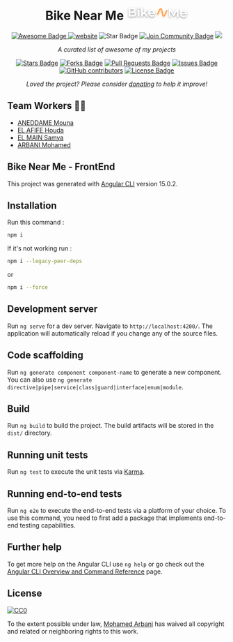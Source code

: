 <h1 align="center">Bike Near Me
<svg xmlns="http://www.w3.org/2000/svg" width="142" height="32" viewBox="0 0 142 32" fill="none" data-arp-injected="true">
<g filter="url(#filter0_d_318_1256)">
<path d="M90.9569 9.00053C90.9095 9.10185 86.3801 19.0116 85.5486 20.7409C85.312 21.2273 85.116 21.4029 84.8456 21.3624C84.5278 21.3151 84.4129 21.0449 84.2642 20.4504C84.2236 20.2883 84.1763 20.0992 84.129 19.8898C83.9397 19.0927 83.6017 17.6336 83.2299 16.0528C82.7365 13.9385 82.1889 11.608 81.8982 10.3583L81.6075 9.13563L81.5805 9.04105C81.5061 8.73032 81.4453 8.46012 81.3912 8.2372C80.918 6.28497 79.7214 5.10282 78.1194 5.00825C76.4225 4.90693 75.1855 5.73781 74.3472 7.54818C73.8132 8.68979 71.7311 13.2225 70.352 16.2218C69.6355 17.7822 69.0676 19.0184 69.0474 19.0589L69 19.1535L71.7514 20.4032L71.7919 20.3153C71.8393 20.214 76.3212 10.3921 77.1594 8.66277C77.396 8.1764 77.592 8.00077 77.8625 8.0413C78.1802 8.08859 78.2951 8.35879 78.4438 8.95324C78.5655 9.45312 78.7413 10.1962 78.9441 11.0608C78.9441 11.0608 80.1879 16.3771 80.8774 19.3224L81.0465 20.0452L81.1208 20.3626C81.2357 20.8625 81.3101 21.18 81.3236 21.2273C81.3574 21.3692 81.398 21.4975 81.4453 21.6326C81.9929 23.3281 83.1083 24.3144 84.5887 24.4022C84.6833 24.409 84.778 24.409 84.8659 24.409C86.4207 24.409 87.5631 23.5713 88.3608 21.8622C88.8884 20.7274 90.9703 16.2015 92.3495 13.209C93.0929 11.5878 93.6808 10.311 93.7014 10.2705L93.7488 10.1759L90.997 8.91947L90.9569 9.00053Z" fill="#FFA14B"/>
</g>
<g filter="url(#filter1_d_318_1256)">
<path d="M17.4874 13.836C19.0274 13.08 20.1194 11.596 20.1194 9.468C20.1194 6.304 17.5994 4.4 13.0914 4.4H4.29938V24H13.6514C18.6074 24 21.1554 22.068 21.1554 18.708C21.1554 16.104 19.6994 14.452 17.4874 13.836ZM12.8394 6.668C15.6954 6.668 17.3194 7.732 17.3194 9.804C17.3194 11.876 15.6954 12.94 12.8394 12.94H7.09938V6.668H12.8394ZM13.5394 21.732H7.09938V15.208H13.5394C16.6474 15.208 18.3274 16.216 18.3274 18.484C18.3274 20.752 16.6474 21.732 13.5394 21.732ZM26.9428 6.304C28.0068 6.304 28.7628 5.52 28.7628 4.512C28.7628 3.56 27.9788 2.804 26.9428 2.804C25.9068 2.804 25.1228 3.588 25.1228 4.568C25.1228 5.548 25.9068 6.304 26.9428 6.304ZM25.5988 24H28.2868V9.16H25.5988V24ZM45.2591 24H48.5631L41.7031 15.292L47.9471 9.16H44.6991L36.6071 16.552V3.224H33.9191V24H36.6071V19.94L39.6871 17.084L45.2591 24ZM64.4561 16.664C64.4561 12.1 61.4041 9.02 57.1201 9.02C52.8361 9.02 49.6721 12.184 49.6721 16.58C49.6721 21.004 52.8641 24.168 57.6521 24.168C60.1161 24.168 62.1601 23.328 63.5041 21.76L62.0201 20.024C60.9281 21.228 59.4721 21.816 57.7361 21.816C54.7961 21.816 52.6961 20.08 52.3601 17.476H64.4001C64.4281 17.224 64.4561 16.888 64.4561 16.664ZM57.1201 11.288C59.7241 11.288 61.6001 13.052 61.8801 15.544H52.3601C52.6401 13.024 54.5441 11.288 57.1201 11.288Z" fill="#FFF"/>
</g>
<g filter="url(#filter2_d_318_1256)">
<path d="M118.107 25L118.079 5.4H115.783L107.719 19.176L99.5426 5.4H97.2466V25H99.9346V10.804L107.019 22.62H108.307L115.391 10.72L115.419 25H118.107ZM137.509 17.664C137.509 13.1 134.457 10.02 130.173 10.02C125.889 10.02 122.725 13.184 122.725 17.58C122.725 22.004 125.917 25.168 130.705 25.168C133.169 25.168 135.213 24.328 136.557 22.76L135.073 21.024C133.981 22.228 132.525 22.816 130.789 22.816C127.849 22.816 125.749 21.08 125.413 18.476H137.453C137.481 18.224 137.509 17.888 137.509 17.664ZM130.173 12.288C132.777 12.288 134.653 14.052 134.933 16.544H125.413C125.693 14.024 127.597 12.288 130.173 12.288Z" fill="#FFF"/>
</g>
<defs>
<filter id="filter0_d_318_1256" x="65" y="3" width="32.7488" height="27.409" filterUnits="userSpaceOnUse" color-interpolation-filters="sRGB">
<feFlood flood-opacity="0" result="BackgroundImageFix"/>
<feColorMatrix in="SourceAlpha" type="matrix" values="0 0 0 0 0 0 0 0 0 0 0 0 0 0 0 0 0 0 127 0" result="hardAlpha"/>
<feOffset dy="2"/>
<feGaussianBlur stdDeviation="2"/>
<feComposite in2="hardAlpha" operator="out"/>
<feColorMatrix type="matrix" values="0 0 0 0 1 0 0 0 0 0.631373 0 0 0 0 0.294118 0 0 0 0.33 0"/>
<feBlend mode="normal" in2="BackgroundImageFix" result="effect1_dropShadow_318_1256"/>
<feBlend mode="normal" in="SourceGraphic" in2="effect1_dropShadow_318_1256" result="shape"/>
</filter>
<filter id="filter1_d_318_1256" x="0.299316" y="0.804016" width="68.1567" height="29.364" filterUnits="userSpaceOnUse" color-interpolation-filters="sRGB">
<feFlood flood-opacity="0" result="BackgroundImageFix"/>
<feColorMatrix in="SourceAlpha" type="matrix" values="0 0 0 0 0 0 0 0 0 0 0 0 0 0 0 0 0 0 127 0" result="hardAlpha"/>
<feOffset dy="2"/>
<feGaussianBlur stdDeviation="2"/>
<feComposite in2="hardAlpha" operator="out"/>
<feColorMatrix type="matrix" values="0 0 0 0 0 0 0 0 0 0 0 0 0 0 0 0 0 0 0.39 0"/>
<feBlend mode="normal" in2="BackgroundImageFix" result="effect1_dropShadow_318_1256"/>
<feBlend mode="normal" in="SourceGraphic" in2="effect1_dropShadow_318_1256" result="shape"/>
</filter>
<filter id="filter2_d_318_1256" x="93.2466" y="3.40002" width="48.2622" height="27.768" filterUnits="userSpaceOnUse" color-interpolation-filters="sRGB">
<feFlood flood-opacity="0" result="BackgroundImageFix"/>
<feColorMatrix in="SourceAlpha" type="matrix" values="0 0 0 0 0 0 0 0 0 0 0 0 0 0 0 0 0 0 127 0" result="hardAlpha"/>
<feOffset dy="2"/>
<feGaussianBlur stdDeviation="2"/>
<feComposite in2="hardAlpha" operator="out"/>
<feColorMatrix type="matrix" values="0 0 0 0 0 0 0 0 0 0 0 0 0 0 0 0 0 0 0.39 0"/>
<feBlend mode="normal" in2="BackgroundImageFix" result="effect1_dropShadow_318_1256"/>
<feBlend mode="normal" in="SourceGraphic" in2="effect1_dropShadow_318_1256" result="shape"/>
</filter>
</defs>
</svg>
<a href="https://www.producthunt.com/posts/awesome-github-profiles?utm_source=badge-featured&utm_medium=badge&utm_souce=badge-awesome-github-profiles" target="_blank"></h1>
<div align="center">
<img src="https://cdn.rawgit.com/sindresorhus/awesome/d7305f38d29fed78fa85652e3a63e154dd8e8829/media/badge.svg" alt="Awesome Badge"/>
<a href="https://github.com/MohamedArbani"><img src="https://img.shields.io/static/v1?label=&labelColor=505050&message=BikeNMe&color=%230076D6&style=flat&logo=google-chrome&logoColor=%230076D6" alt="website"/></a>

<img src="https://img.shields.io/static/v1?label=%F0%9F%8C%9F&message=If%20Useful&style=style=flat&color=BC4E99" alt="Star Badge"/>
<a href="https://discord.gg/yugioh"><img src="https://img.shields.io/discord/733027681184251937.svg?style=flat&label=Join%20Community&color=7289DA" alt="Join Community Badge"/></a>
<a href="https://twitter.com/MohamedArbani1" ><img src="https://img.shields.io/twitter/follow/MohamedArbani1.svg?style=social" /> </a>
<br>

<i>A curated list of awesome of my projects</i>

<a href="https://github.com/abhisheknaiidu/awesome-github-profile-readme/stargazers"><img src="https://img.shields.io/github/stars/abhisheknaiidu/awesome-github-profile-readme" alt="Stars Badge"/></a>
<a href="https://github.com/abhisheknaiidu/awesome-github-profile-readme/network/members"><img src="https://img.shields.io/github/forks/abhisheknaiidu/awesome-github-profile-readme" alt="Forks Badge"/></a>
<a href="https://github.com/abhisheknaiidu/awesome-github-profile-readme/pulls"><img src="https://img.shields.io/github/issues-pr/abhisheknaiidu/awesome-github-profile-readme" alt="Pull Requests Badge"/></a>
<a href="https://github.com/abhisheknaiidu/awesome-github-profile-readme/issues"><img src="https://img.shields.io/github/issues/abhisheknaiidu/awesome-github-profile-readme" alt="Issues Badge"/></a>
<a href="https://github.com/abhisheknaiidu/awesome-github-profile-readme/graphs/contributors"><img alt="GitHub contributors" src="https://img.shields.io/github/contributors/abhisheknaiidu/awesome-github-profile-readme?color=2b9348"></a>
<a href="https://github.com/abhisheknaiidu/awesome-github-profile-readme/blob/master/LICENSE"><img src="https://img.shields.io/github/license/abhisheknaiidu/awesome-github-profile-readme?color=2b9348" alt="License Badge"/></a>

<i>Loved the project? Please consider [donating](https://paypal.me/mohamedarbani01) to help it improve!</i>

</div>

## Team Workers 👨‍💻
- [ANEDDAME Mouna](https://github.com/Spec2uloos)
- [EL AFIFE Houda](https://github.com/HOUDAElAF)
- [EL MAIN Samya](https://github.com/samya-elmain)
- [ARBANI Mohamed](https://github.com/MohamedArbani)

## Bike Near Me - FrontEnd

This project was generated with [Angular CLI](https://github.com/angular/angular-cli) version 15.0.2.

## Installation 

Run this command :
```bash
npm i
```
If it's not working run : 
```bash
npm i --legacy-peer-deps
``` 
or 
```bash
npm i --force
```

## Development server

Run `ng serve` for a dev server. Navigate to `http://localhost:4200/`. The application will automatically reload if you change any of the source files.

## Code scaffolding

Run `ng generate component component-name` to generate a new component. You can also use `ng generate directive|pipe|service|class|guard|interface|enum|module`.

## Build

Run `ng build` to build the project. The build artifacts will be stored in the `dist/` directory.

## Running unit tests

Run `ng test` to execute the unit tests via [Karma](https://karma-runner.github.io).

## Running end-to-end tests

Run `ng e2e` to execute the end-to-end tests via a platform of your choice. To use this command, you need to first add a package that implements end-to-end testing capabilities.

## Further help

To get more help on the Angular CLI use `ng help` or go check out the [Angular CLI Overview and Command Reference](https://angular.io/cli) page.

## License

[![CC0](https://licensebuttons.net/p/zero/1.0/88x31.png)](https://creativecommons.org/publicdomain/zero/1.0/)

To the extent possible under law, [Mohamed Arbani](https://github.com/MohamedArbani) has waived all copyright and related or neighboring rights to this work.

